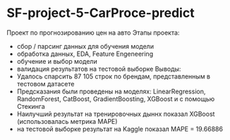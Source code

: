 # SF-project-5-CarProce-predict
Проект по прогнозированию цен на авто
Этапы проекта:
  - сбор / парсинг данных для обучения модели
  - обработка данных, EDA, Feature Engeneering
  - обучение и выбор модели
  - валидация результатов на тестовой выборке
Выводы:
- Удалось спарсить 87 105 строк по брендам, представленным в тестовом датасете
- Предсказания были проведены на моделях: LinearRegression, RandomForest, CatBoost, GradientBoosting, XGBoost и с помощью Стекинга
- Наилучший результат на тренировочных дыннх показал XGBoost (использовалась метрика MAPE)
- на тестовой выборке результат на Kaggle показал MAPE = 19.66886
